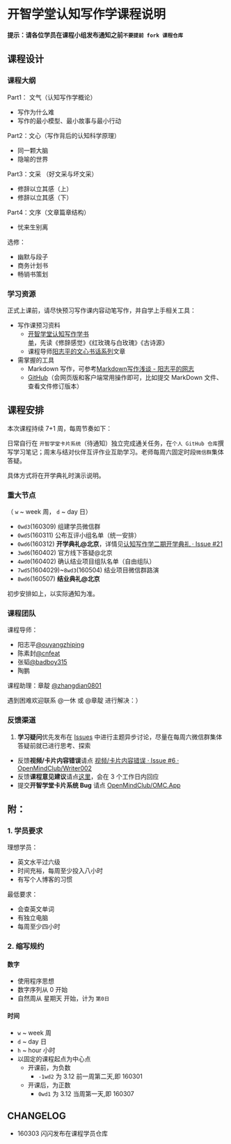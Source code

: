 # 开智学堂认知写作学课程说明

**提示：请各位学员在课程小组发布通知之前```不要提前 fork 课程仓库```**

## 课程设计

### 课程大纲

Part1： 文气（认知写作学概论）

- 写作为什么难    
- 写作的最小模型、最小故事与最小行动

Part2：文心（写作背后的认知科学原理）

- 同一颗大脑  
- 隐喻的世界

Part3：文采 （好文采与坏文采）

- 修辞以立其感（上）
- 修辞以立其感（下）

Part4：文序（文章篇章结构）

- 忧来生别离

选修：

- 幽默与段子
- 商务计划书
- 畅销书策划

### 学习资源

正式上课前，请尽快预习写作课内容动笔写作，并自学上手相关工具：

- 写作课预习资料
	 - [开智学堂认知写作学书单](http://www.yangzhiping.com/psy/cogwriter.html)，先读《修辞感觉》《红玫瑰与白玫瑰》《古诗源》
	 - 课程导师[阳志平的文心书话系列](http://www.yangzhiping.com/psy/wenxin.html)文章
- 需掌握的工具
	- Markdown 写作，可参考[Markdown写作浅谈 - 阳志平的网志](http://www.yangzhiping.com/tech/r-markdown-knitr.html)
	- [GitHub](https://github.com/)（会网页版和客户端常用操作即可，比如提交 MarkDown 文件、查看文件修订版本）




## 课程安排

本次课程持续 7+1 周，每周节奏如下：

日常自行在 `开智学堂卡片系统`（待通知）独立完成通关任务，在`个人 GitHub 仓库`撰写学习笔记；周末与结对伙伴互评作业互助学习。老师每周六固定时段`微信群`集体答疑。

具体方式将在开学典礼时演示说明。


### 重大节点

（ `w` ~ week 周， `d` ~ day 日）

- `0wd3`(160309) 组建学员微信群
- `0wd5`(160311) 公布互评小组名单（统一安排）
- `0wd6`(160312) **开学典礼@北京**，详情见[认知写作学二期开学典礼 · Issue #21 ](https://github.com/OpenMindClub/Writer002/issues/21)
- `3wd6`(160402) 官方线下答疑@北京
- `4wd0`(160402) 确认结业项目组队名单（自由组队）
- `7wd5`(1604029)~`8wd3`(160504) 结业项目微信群路演
- `8wd6`(160507) **结业典礼@北京**

初步安排如上，以实际通知为准。

### 课程团队


课程导师：

- 阳志平[@ouyangzhiping](https://github.com/ouyangzhiping)
- 陈素封[@cnfeat](https://github.com/cnfeat)
- 张韬[@badboy315](https://github.com/badboy315)
- 陶鹏

课程助理：章靛 [@zhangdian0801](https://github.com/zhangdian0801)

遇到困难欢迎联系 @一休 或 @章靛 进行解决：）


### 反馈渠道


1. **学习疑问**优先发布在 [Issues](https://github.com/OpenMindClub/Writer002/issues) 中进行主题异步讨论，尽量在每周六微信群集体答疑前就已进行思考、探索
- 反馈**视频/卡片内容错误**请点 [视频/卡片内容错误 · Issue #6 · OpenMindClub/Writer002](https://github.com/OpenMindClub/Writer002/issues/6)
- 反馈**课程意见建议**请点[这里](http://openmind.mikecrm.com/f.php?t=FhI5rV)，会在 3 个工作日内回应
- 提交**开智学堂卡片系统 Bug** 请点 [OpenMindClub/OMC.App](https://github.com/OpenMindClub/OMC.App)



## 附：

### 1. 学员要求

理想学员：

- 英文水平过六级
- 时间充裕，每周至少投入八小时
- 有写个人博客的习惯

最低要求：

- 会查英文单词
- 有独立电脑
- 每周至少四小时


### 2. 缩写规约


#### 数字

- 使用程序思想
- 数字序列从 0 开始
- 自然周从 星期天 开始，计为 `第0日`

#### 时间

- `w` ~ week 周
- `d` ~ day 日
- `h` ~ hour 小时
- 以固定的课程起点为中心点
    + 开课前，为负数
        * `-1wd2` 为 3.12 前一周第二天,即 160301
    + 开课后，为正数
        * `0wd1` 为 3.12 当周第一天,即 160307


## CHANGELOG 

- 160303 闪闪发布在课程学员仓库

